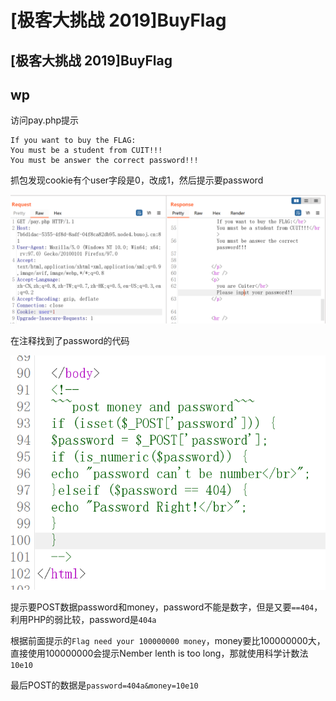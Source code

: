 # \[极客大挑战 2019]BuyFlag

## \[极客大挑战 2019]BuyFlag

## wp

访问pay.php提示

```
If you want to buy the FLAG:
You must be a student from CUIT!!!
You must be answer the correct password!!! 
```

抓包发现cookie有个user字段是0，改成1，然后提示要password

![](<../../.gitbook/assets/image (33) (1) (1) (1) (1) (1) (1).png>)

在注释找到了password的代码

![](<../../.gitbook/assets/image (24) (1) (1) (1) (1) (1).png>)

提示要POST数据password和money，password不能是数字，但是又要`==404`，利用PHP的弱比较，password是`404a`

根据前面提示的`Flag need your 100000000 money`，money要比100000000大，直接使用100000000会提示Nember lenth is too long，那就使用科学计数法`10e10`

最后POST的数据是`password=404a&money=10e10`
